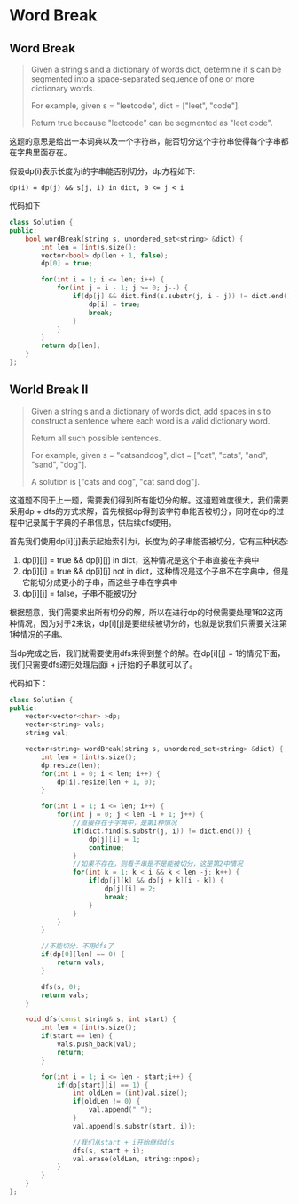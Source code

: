 # Word Break

## Word Break

> Given a string s and a dictionary of words dict, determine if s can be segmented into a space-separated sequence of one or more dictionary words.
>
> For example, given s = "leetcode", dict = \["leet", "code"\].
>
> Return true because "leetcode" can be segmented as "leet code".

这题的意思是给出一本词典以及一个字符串，能否切分这个字符串使得每个字串都在字典里面存在。

假设dp\(i\)表示长度为i的字串能否别切分，dp方程如下:

`dp(i) = dp(j) && s[j, i) in dict, 0 <= j < i`

代码如下

```cpp
class Solution {
public:
    bool wordBreak(string s, unordered_set<string> &dict) {
        int len = (int)s.size();
        vector<bool> dp(len + 1, false);
        dp[0] = true;

        for(int i = 1; i <= len; i++) {
            for(int j = i - 1; j >= 0; j--) {
                if(dp[j] && dict.find(s.substr(j, i - j)) != dict.end()) {
                    dp[i] = true;
                    break;
                }
            }
        }
        return dp[len];
    }
};
```

## World Break II

> Given a string s and a dictionary of words dict, add spaces in s to construct a sentence where each word is a valid dictionary word.
>
> Return all such possible sentences.
>
> For example, given s = "catsanddog", dict = \["cat", "cats", "and", "sand", "dog"\].
>
> A solution is \["cats and dog", "cat sand dog"\].

这道题不同于上一题，需要我们得到所有能切分的解。这道题难度很大，我们需要采用dp + dfs的方式求解，首先根据dp得到该字符串能否被切分，同时在dp的过程中记录属于字典的子串信息，供后续dfs使用。

首先我们使用dp\[i\]\[j\]表示起始索引为i，长度为j的子串能否被切分，它有三种状态:

1. dp\[i\]\[j\] = true && dp\[i\]\[j\] in dict，这种情况是这个子串直接在字典中
2. dp\[i\]\[j\] = true && dp\[i\]\[j\] not in dict，这种情况是这个子串不在字典中，但是它能切分成更小的子串，而这些子串在字典中
3. dp\[i\]\[j\] = false，子串不能被切分

根据题意，我们需要求出所有切分的解，所以在进行dp的时候需要处理1和2这两种情况，因为对于2来说，dp\[i\]\[j\]是要继续被切分的，也就是说我们只需要关注第1种情况的子串。

当dp完成之后，我们就需要使用dfs来得到整个的解。在dp\[i\]\[j\] = 1的情况下面，我们只需要dfs递归处理后面i + j开始的子串就可以了。

代码如下：

```cpp
class Solution {
public:
    vector<vector<char> >dp;
    vector<string> vals;
    string val;

    vector<string> wordBreak(string s, unordered_set<string> &dict) {
        int len = (int)s.size();
        dp.resize(len);
        for(int i = 0; i < len; i++) {
            dp[i].resize(len + 1, 0);
        }

        for(int i = 1; i <= len; i++) {
            for(int j = 0; j < len -i + 1; j++) {
                //直接存在于字典中，是第1种情况
                if(dict.find(s.substr(j, i)) != dict.end()) {
                    dp[j][i] = 1;
                    continue;
                }
                //如果不存在，则看子串是不是能被切分，这是第2中情况
                for(int k = 1; k < i && k < len -j; k++) {
                    if(dp[j][k] && dp[j + k][i - k]) {
                        dp[j][i] = 2;
                        break;
                    }
                }
            }
        }

        //不能切分，不用dfs了
        if(dp[0][len] == 0) {
            return vals;
        }

        dfs(s, 0);
        return vals;
    }

    void dfs(const string& s, int start) {
        int len = (int)s.size();
        if(start == len) {
            vals.push_back(val);
            return;
        }

        for(int i = 1; i <= len - start;i++) {
            if(dp[start][i] == 1) {
                int oldLen = (int)val.size();
                if(oldLen != 0) {
                    val.append(" ");
                }
                val.append(s.substr(start, i));

                //我们从start + i开始继续dfs
                dfs(s, start + i);
                val.erase(oldLen, string::npos);
            }
        }
    }
};
```


